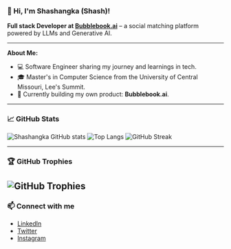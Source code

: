 ### 👋 Hi, I'm Shashangka (Shash)!  
**Full stack Developer at  [Bubblebook.ai](https://bubblebook.ai)** – a social matching platform powered by LLMs and Generative AI.

---

**About Me:**  
- 💻 Software Engineer sharing my journey and learnings in tech.  
- 🎓 Master's in Computer Science from the University of Central Missouri, Lee's Summit.  
- 🚀 Currently building my own product: **Bubblebook.ai**.  

---

### 📈 GitHub Stats
![Shashangka GitHub stats](https://github-readme-stats.vercel.app/api?username=shashangka-upadhyaya&count_private=true&show_icons=true&theme=radical&hide_rank=false)
![Top Langs](https://github-readme-stats.vercel.app/api/top-langs/?username=shashangka-upadhyaya&layout=compact&theme=radical)
![GitHub Streak](https://github-readme-streak-stats.herokuapp.com/?user=shashangka-upadhyaya&theme=radical)

---

### 🏆 GitHub Trophies

![GitHub Trophies](https://github-profile-trophy.vercel.app/?username=shashangka-upadhyaya&theme=radical)
---

### 📫 Connect with me
- [LinkedIn](https://www.linkedin.com/in/shashup/)
- [Twitter](https://x.com/ShashankUp8848)
- [Instagram](https://www.instagram.com/imcharlesboy/)
